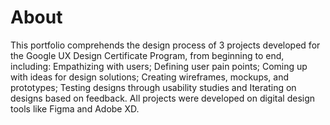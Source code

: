 # About
This portfolio comprehends the design process of 3 projects developed for the Google UX Design Certificate Program, from beginning to end, including: Empathizing with users; Defining user pain points; Coming up with ideas for design solutions; Creating wireframes, mockups, and prototypes; Testing designs through usability studies and Iterating on designs based on feedback. All projects were developed on digital design tools like Figma and Adobe XD.

